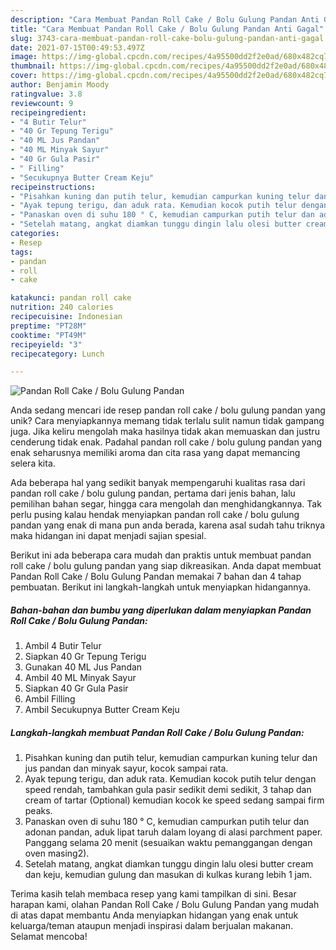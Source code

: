 ```yaml
---
description: "Cara Membuat Pandan Roll Cake / Bolu Gulung Pandan Anti Gagal"
title: "Cara Membuat Pandan Roll Cake / Bolu Gulung Pandan Anti Gagal"
slug: 3743-cara-membuat-pandan-roll-cake-bolu-gulung-pandan-anti-gagal
date: 2021-07-15T00:49:53.497Z
image: https://img-global.cpcdn.com/recipes/4a95500dd2f2e0ad/680x482cq70/pandan-roll-cake-bolu-gulung-pandan-foto-resep-utama.jpg
thumbnail: https://img-global.cpcdn.com/recipes/4a95500dd2f2e0ad/680x482cq70/pandan-roll-cake-bolu-gulung-pandan-foto-resep-utama.jpg
cover: https://img-global.cpcdn.com/recipes/4a95500dd2f2e0ad/680x482cq70/pandan-roll-cake-bolu-gulung-pandan-foto-resep-utama.jpg
author: Benjamin Moody
ratingvalue: 3.8
reviewcount: 9
recipeingredient:
- "4 Butir Telur"
- "40 Gr Tepung Terigu"
- "40 ML Jus Pandan"
- "40 ML Minyak Sayur"
- "40 Gr Gula Pasir"
- " Filling"
- "Secukupnya Butter Cream Keju"
recipeinstructions:
- "Pisahkan kuning dan putih telur, kemudian campurkan kuning telur dan jus pandan dan minyak sayur, kocok sampai rata."
- "Ayak tepung terigu, dan aduk rata. Kemudian kocok putih telur dengan speed rendah, tambahkan gula pasir sedikit demi sedikit, 3 tahap dan cream of tartar (Optional) kemudian kocok ke speed sedang sampai firm peaks."
- "Panaskan oven di suhu 180 ° C, kemudian campurkan putih telur dan adonan pandan, aduk lipat taruh dalam loyang di alasi parchment paper. Panggang selama 20 menit (sesuaikan waktu pemanggangan dengan oven masing2)."
- "Setelah matang, angkat diamkan tunggu dingin lalu olesi butter cream dan keju, kemudian gulung dan masukan di kulkas kurang lebih 1 jam."
categories:
- Resep
tags:
- pandan
- roll
- cake

katakunci: pandan roll cake 
nutrition: 240 calories
recipecuisine: Indonesian
preptime: "PT28M"
cooktime: "PT49M"
recipeyield: "3"
recipecategory: Lunch

---
```



![Pandan Roll Cake / Bolu Gulung Pandan](https://img-global.cpcdn.com/recipes/4a95500dd2f2e0ad/680x482cq70/pandan-roll-cake-bolu-gulung-pandan-foto-resep-utama.jpg)

Anda sedang mencari ide resep pandan roll cake / bolu gulung pandan yang unik? Cara menyiapkannya memang tidak terlalu sulit namun tidak gampang juga. Jika keliru mengolah maka hasilnya tidak akan memuaskan dan justru cenderung tidak enak. Padahal pandan roll cake / bolu gulung pandan yang enak seharusnya memiliki aroma dan cita rasa yang dapat memancing selera kita.

Ada beberapa hal yang sedikit banyak mempengaruhi kualitas rasa dari pandan roll cake / bolu gulung pandan, pertama dari jenis bahan, lalu pemilihan bahan segar, hingga cara mengolah dan menghidangkannya. Tak perlu pusing kalau hendak menyiapkan pandan roll cake / bolu gulung pandan yang enak di mana pun anda berada, karena asal sudah tahu triknya maka hidangan ini dapat menjadi sajian spesial.




Berikut ini ada beberapa cara mudah dan praktis untuk membuat pandan roll cake / bolu gulung pandan yang siap dikreasikan. Anda dapat membuat Pandan Roll Cake / Bolu Gulung Pandan memakai 7 bahan dan 4 tahap pembuatan. Berikut ini langkah-langkah untuk menyiapkan hidangannya.

<!--inarticleads1-->

##### Bahan-bahan dan bumbu yang diperlukan dalam menyiapkan Pandan Roll Cake / Bolu Gulung Pandan:

1. Ambil 4 Butir Telur
1. Siapkan 40 Gr Tepung Terigu
1. Gunakan 40 ML Jus Pandan
1. Ambil 40 ML Minyak Sayur
1. Siapkan 40 Gr Gula Pasir
1. Ambil  Filling
1. Ambil Secukupnya Butter Cream Keju




<!--inarticleads2-->

##### Langkah-langkah membuat Pandan Roll Cake / Bolu Gulung Pandan:

1. Pisahkan kuning dan putih telur, kemudian campurkan kuning telur dan jus pandan dan minyak sayur, kocok sampai rata.
1. Ayak tepung terigu, dan aduk rata. Kemudian kocok putih telur dengan speed rendah, tambahkan gula pasir sedikit demi sedikit, 3 tahap dan cream of tartar (Optional) kemudian kocok ke speed sedang sampai firm peaks.
1. Panaskan oven di suhu 180 ° C, kemudian campurkan putih telur dan adonan pandan, aduk lipat taruh dalam loyang di alasi parchment paper. Panggang selama 20 menit (sesuaikan waktu pemanggangan dengan oven masing2).
1. Setelah matang, angkat diamkan tunggu dingin lalu olesi butter cream dan keju, kemudian gulung dan masukan di kulkas kurang lebih 1 jam.




Terima kasih telah membaca resep yang kami tampilkan di sini. Besar harapan kami, olahan Pandan Roll Cake / Bolu Gulung Pandan yang mudah di atas dapat membantu Anda menyiapkan hidangan yang enak untuk keluarga/teman ataupun menjadi inspirasi dalam berjualan makanan. Selamat mencoba!
